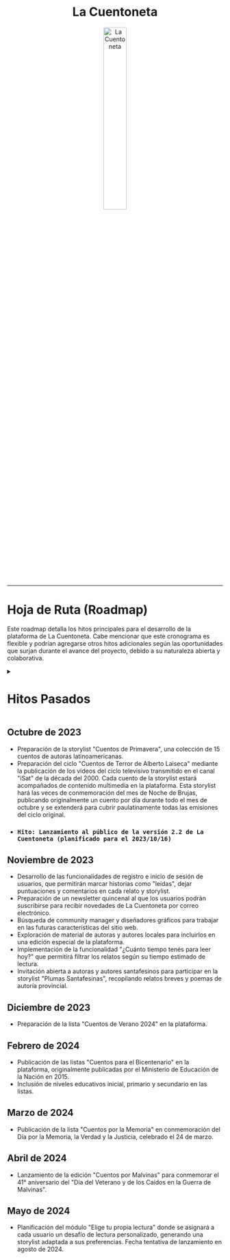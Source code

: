 <div align="center" width="100%">
    <h1>La Cuentoneta</h1>
    <picture>
        <source media="(prefers-color-scheme: dark)" srcset="https://github.com/rolivencia/cuentoneta/assets/32349705/b0ea0659-3c9d-4c4f-9d14-ab60d50dd832">
        <img width="33%" alt="La Cuentoneta" src="https://github.com/rolivencia/cuentoneta/assets/32349705/b0ea0659-3c9d-4c4f-9d14-ab60d50dd832">
    </picture>
</div>

---

# Hoja de Ruta (Roadmap)

Este roadmap detalla los hitos principales para el desarrollo de la plataforma de La Cuentoneta. Cabe mencionar que este cronograma es flexible y podrían agregarse otros hitos adicionales según las oportunidades que surjan durante el avance del proyecto, debido a su naturaleza abierta y colaborativa.

<details>
    <summary><h1>Hitos Pasados</h1></summary>
    
## Mayo de 2023
- Apertura a la [comunidad de FrontendCafé][dc-fec] para la colaboración en el desarrollo de la plataforma. 
- Creación de las redes sociales de "La Cuentoneta" ([Instagram][instagram-cuentoneta], [Twitter][twitter-cuentoneta], [Facebook][facebook-cuentoneta]) para fomentar la participación del público general en la plataforma.
- Adaptación de la storylist Cuentos de Verano 2022 a la nueva plataforma, rebautizándola como "[La Cuentontoneta 1.0][storylist-verano-2022]".

### `Hito: Lanzamiento al público de la versión 2.0 de La Cuentoneta (2023/05/31)`

## Junio de 2023
- Lanzamiento de la storylist
  "[FEC English Sessions Short Stories][storylist-fec-english-sessions]", una storylist en constante actualización con cuentos cortos en inglés para practicar el idioma en el grupo de estudio de FrontendCafé.

## Julio de 2023
- Lanzamiento del ciclo "[Cuentos de Otoño 2023][storylist-otoño-2023]".
### `Hito: Lanzamiento al público de la versión 2.1 de La Cuentoneta (2023/07/06)`

</details>



## Octubre de 2023
- Preparación de la storylist "Cuentos de Primavera", una colección de 15 cuentos de autoras latinoamericanas.
- Preparación del ciclo "Cuentos de Terror de Alberto Laiseca" mediante la publicación de los videos del ciclo televisivo transmitido en el canal "iSat" de la década del 2000. Cada cuento de la storylist estará acompañados de contenido multimedia en la plataforma. Esta storylist hará las veces de conmemoración del mes de Noche de Brujas, publicando originalmente un cuento por día durante todo el mes de octubre y se extenderá para cubrir paulatinamente todas las emisiones del ciclo original.
- ### `Hito: Lanzamiento al público de la versión 2.2 de La Cuentoneta (planificado para el 2023/10/16)`

## Noviembre de 2023
- Desarrollo de las funcionalidades de registro e inicio de sesión de usuarios, que permitirán marcar historias como "leídas", dejar puntuaciones y comentarios en cada relato y storylist.
- Preparación de un newsletter quincenal al que los usuarios podrán suscribirse para recibir novedades de La Cuentoneta por correo electrónico.
- Búsqueda de community manager y diseñadores gráficos para trabajar en las futuras características del sitio web.
- Exploración de material de autoras y autores locales para incluirlos en una edición especial de la plataforma.
- Implementación de la funcionalidad "¿Cuánto tiempo tenés para leer hoy?" que permitirá filtrar los relatos según su tiempo estimado de lectura.
- Invitación abierta a autoras y autores santafesinos para participar en la storylist "Plumas Santafesinas", recopilando relatos breves y poemas de autoría provincial.

## Diciembre de 2023
- Preparación de la lista "Cuentos de Verano 2024" en la plataforma.

## Febrero de 2024
- Publicación de las listas "Cuentos para el Bicentenario" en la plataforma, originalmente publicadas por el Ministerio de Educación de la Nación en 2015.
- Inclusión de niveles educativos inicial, primario y secundario en las listas.

## Marzo de 2024
- Publicación de la lista "Cuentos por la Memoria" en conmemoración del Día por la Memoria, la Verdad y la Justicia, celebrado el 24 de marzo.

## Abril de 2024
- Lanzamiento de la edición "Cuentos por Malvinas" para conmemorar el 41° aniversario del "Día del Veterano y de los Caídos en la Guerra de Malvinas".

## Mayo de 2024
- Planificación del módulo "Elige tu propia lectura" donde se asignará a cada usuario un desafío de lectura personalizado, generando una storylist adaptada a sus preferencias. Fecha tentativa de lanzamiento en agosto de 2024.

<!-- Listado de enlaces de referencia, mantenerlos actualizados en cada archivo -->
[web]: https://cuentoneta.ar
[storylist-verano-2022]: https://www.cuentoneta.ar/storylist?slug=verano-2022
[storylist-otoño-2023]: https://www.cuentoneta.ar/storylist?slug=otono-2023
[storylist-fec-english-sessions]: https://www.cuentoneta.ar/storylist?slug=fec-english-sessions
[dc-fec]: https://discord.com/invite/frontendcafe
[instagram-cuentoneta]: https://instagram.com/cuentoneta
[twitter-cuentoneta]: https://twitter.com/cuentoneta
[facebook-cuentoneta]: https://facebook.com/lacuentoneta

